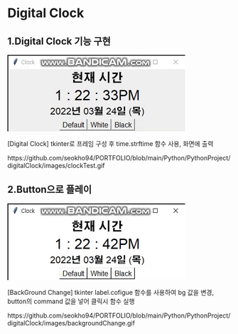<div align = left>
  <h1>Digital Clock</h1>  
  <h2>1.Digital Clock 기능 구현</h2>
  <div>
    <a href="https://github.com/seokho94/PORTFOLIO/blob/main/Python/PythonProject/digitalClock/images/clockTest.gif"><img src = "https://github.com/seokho94/PORTFOLIO/blob/main/Python/PythonProject/digitalClock/images/clockTest.gif" alt="ClockTest"></a>
  </div>
  
  <p>[Digital Clock] tkinter로 프레임 구성 후 time.strftime 함수 사용, 화면에 출력</p>  <p>https://github.com/seokho94/PORTFOLIO/blob/main/Python/PythonProject/digitalClock/images/clockTest.gif</p>  
  <h2>2.Button으로 플레이</h2>
  <div>
    <a href="https://github.com/seokho94/PORTFOLIO/blob/main/Python/PythonProject/digitalClock/images/backgroundChange.gif"><img src = "https://github.com/seokho94/PORTFOLIO/blob/main/Python/PythonProject/digitalClock/images/backgroundChange.gif" alt="BackGround Change"></a>
  </div>
  
  <p>[BackGround Change] tkinter label.cofigue 함수를 사용하여 bg 값을 변경, button의 command 값을 넣어 클릭시 함수 실행</p>  <p>https://github.com/seokho94/PORTFOLIO/blob/main/Python/PythonProject/digitalClock/images/backgroundChange.gif</p>
</div>
